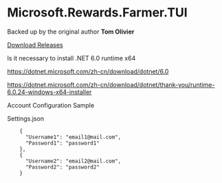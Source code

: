 # Microsoft.Rewards.Farmer.TUI 
Backed up by the original author **Tom Olivier** 

[Download Releases](https://github.com/ZEERDEER/Microsoft.Rewards.Farmer.TUI/releases/tag/0.10.1.0)

Is it necessary to install .NET 6.0 runtime x64

https://dotnet.microsoft.com/zh-cn/download/dotnet/6.0

https://dotnet.microsoft.com/zh-cn/download/dotnet/thank-you/runtime-6.0.24-windows-x64-installer

Account Configuration Sample 

Settings.json 


```
    {
      "Username1": "email1@mail.com",
      "Password1": "password1"
    },
    {
      "Username2": "email2@mail.com",
      "Password2": "password2"
    }
